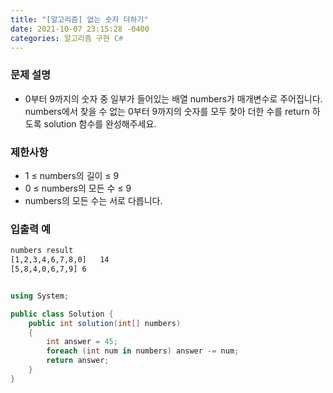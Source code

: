 ```yaml
---
title: "[알고리즘] 없는 숫자 더하기"
date: 2021-10-07 23:15:28 -0400
categories: 알고리즘 구현 C#
---
```



### 문제 설명

- 0부터 9까지의 숫자 중 일부가 들어있는 배열 numbers가 매개변수로 주어집니다. numbers에서 찾을 수 없는 0부터 9까지의 숫자를 모두 찾아 더한 수를 return 하도록 solution 함수를 완성해주세요.

### 제한사항

- 1 ≤ numbers의 길이 ≤ 9
- 0 ≤ numbers의 모든 수 ≤ 9
- numbers의 모든 수는 서로 다릅니다.


### 입출력 예

```sh
numbers	result
[1,2,3,4,6,7,8,0]	14
[5,8,4,0,6,7,9]	6
```


```csharp

using System;

public class Solution {
    public int solution(int[] numbers)
    {
        int answer = 45;
        foreach (int num in numbers) answer -= num;
        return answer;
    }
}
```